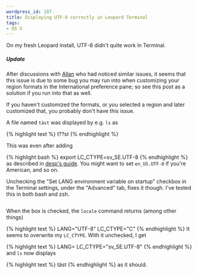 ```yaml
--- 
wordpress_id: 187
title: Displaying UTF-8 correctly in Leopard Terminal
tags: 
- OS X
---
```

On my fresh Leopard install, UTF-8 didn't quite work in Terminal.

<div class="updated">
<h5>Update</h5>

After discussions with <a href="http://macromates.com">Allan</a> who had noticed similar issues, it seems that this issue is due to some bug you may run into when customizing your region formats in the International preference pane; so see this post as a solution if you run into that as well.

If you haven't customized the formats, or you selected a region and later customized that, you probably don't have this issue.
</div>

A file named <code>täst</code> was displayed by e.g. <code>ls</code> as

{% highlight text %}
t??st
{% endhighlight %}

<!--more-->

This was even after adding

{% highlight bash %}
export LC_CTYPE=sv_SE.UTF-8
{% endhighlight %}
as described in <a href="http://desp.night.pl/terminal.html">desp's guide</a>. You might want to set <code>en_US.UTF-8</code> if you're American, and so on.

Unchecking the "Set LANG environment variable on startup" checkbox in the Terminal settings, under the "Advanced" tab, fixes it though. I've tested this in both bash and zsh.

<p class="center"><img src="http://henrik.nyh.se/uploads/leopard-terminal-langcheck.png" class="bordered" alt="" /></p>

When the box is checked, the <code>locale</code> command returns (among other things)

{% highlight text %}
LANG="UTF-8"
LC_CTYPE="C"
{% endhighlight %}
It seems to overwrite my <code>LC_CTYPE</code>. With it unchecked, I get

{% highlight text %}
LANG=
LC_CTYPE="sv_SE.UTF-8"
{% endhighlight %}
and <code>ls</code> now displays

{% highlight text %}
täst
{% endhighlight %}
as it should.
